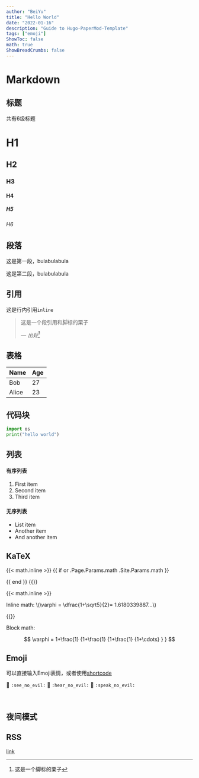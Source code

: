 ```yaml
---
author: "BeiYu"
title: "Hello World"
date: "2022-01-16"
description: "Guide to Hugo-PaperMod-Template"
tags: ["emoji"]
ShowToc: false
math: true
ShowBreadCrumbs: false
---
```


# Markdown
## 标题

共有6级标题

# H1

## H2

### H3

#### H4

##### H5

###### H6

## 段落

这是第一段，bulabulabula

这是第二段，bulabulabula

## 引用

这是行内引用`inline`

> 这是一个段引用和脚标的栗子
>
> — <cite>出处[^1]</cite>

[^1]: 这是一个脚标的栗子

## 表格

| Name  | Age |
| ----- | --- |
| Bob   | 27  |
| Alice | 23  |


## 代码块

```python
import os
print("hello world")
```

## 列表

#### 有序列表

1. First item
2. Second item
3. Third item

#### 无序列表

-   List item
-   Another item
-   And another item

## KaTeX

{{< math.inline >}}
{{ if or .Page.Params.math .Site.Params.math }}

<!-- KaTeX -->
<link rel="stylesheet" href="https://cdn.jsdelivr.net/npm/katex@0.11.1/dist/katex.min.css" integrity="sha384-zB1R0rpPzHqg7Kpt0Aljp8JPLqbXI3bhnPWROx27a9N0Ll6ZP/+DiW/UqRcLbRjq" crossorigin="anonymous">
<script defer src="https://cdn.jsdelivr.net/npm/katex@0.11.1/dist/katex.min.js" integrity="sha384-y23I5Q6l+B6vatafAwxRu/0oK/79VlbSz7Q9aiSZUvyWYIYsd+qj+o24G5ZU2zJz" crossorigin="anonymous"></script>
<script defer src="https://cdn.jsdelivr.net/npm/katex@0.11.1/dist/contrib/auto-render.min.js" integrity="sha384-kWPLUVMOks5AQFrykwIup5lo0m3iMkkHrD0uJ4H5cjeGihAutqP0yW0J6dpFiVkI" crossorigin="anonymous" onload="renderMathInElement(document.body);"></script>
{{ end }}
{{</ math.inline >}}

{{< math.inline >}}

<p>
Inline math: \(\varphi = \dfrac{1+\sqrt5}{2}= 1.6180339887…\)
</p>
{{</ math.inline >}}

Block math:

$$
 \varphi = 1+\frac{1} {1+\frac{1} {1+\frac{1} {1+\cdots} } }
$$


## Emoji

可以直接输入Emoji表情，或者使用[shortcode](http://www.emoji-cheat-sheet.com/)

<p><span class="nowrap"><span class="emojify">🙈</span> <code>:see_no_evil:</code></span>  <span class="nowrap"><span class="emojify">🙉</span> <code>:hear_no_evil:</code></span>  <span class="nowrap"><span class="emojify">🙊</span> <code>:speak_no_evil:</code></span></p>
<br>


## 夜间模式

## RSS

[link](/hugo-papermod-template/index.xml)